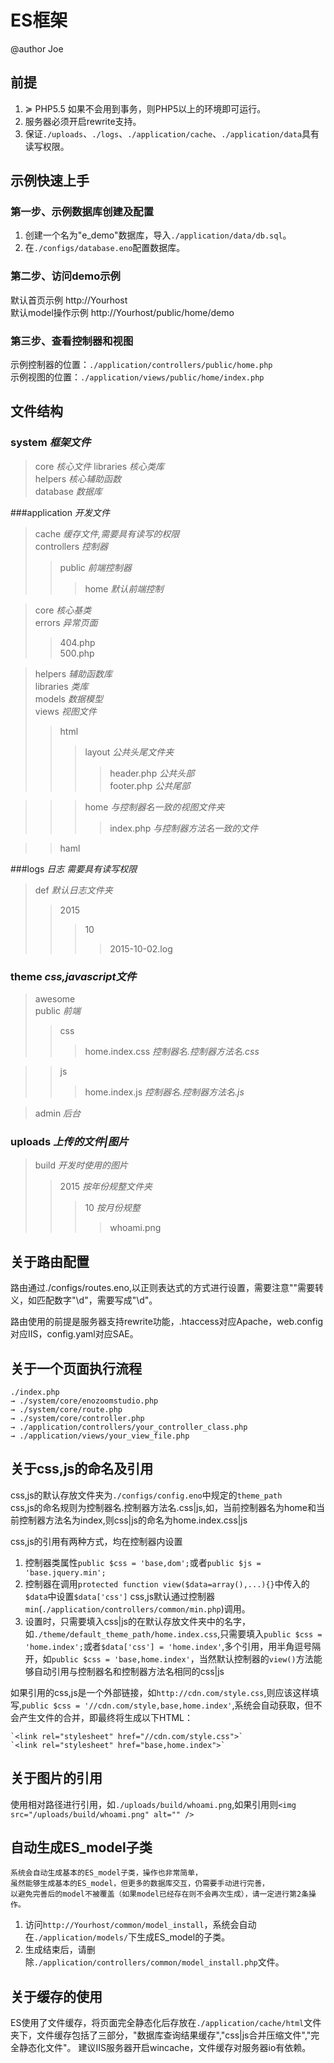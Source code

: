 # ES框架 
@author Joe

## 前提

 1. ≽ PHP5.5 如果不会用到事务，则PHP5以上的环境即可运行。
 2. 服务器必须开启rewrite支持。
 3. 保证`./uploads`、`./logs`、`./application/cache`、`./application/data`具有读写权限。

## 示例快速上手
### 第一步、示例数据库创建及配置
1. 创建一个名为"e_demo"数据库，导入`./application/data/db.sql`。
2. 在`./configs/database.eno`配置数据库。


### 第二步、访问demo示例
  默认首页示例 http://Yourhost  
  默认model操作示例 http://Yourhost/public/home/demo

### 第三步、查看控制器和视图
  示例控制器的位置：`./application/controllers/public/home.php`  
  示例视图的位置：`./application/views/public/home/index.php`

## 文件结构
### system *框架文件*
>core *核心文件* 
  libraries *核心类库*  
  helpers *核心辅助函数*  
  database *数据库*


###application *开发文件*

>cache *缓存文件,需要具有读写的权限*  
>controllers *控制器*  
>>public *前端控制器*  
>>>home *默认前端控制*  
	
>core *核心基类*  
>errors *异常页面*  
>>404.php  
500.php

>helpers *辅助函数库*  
  libraries *类库*  
  models *数据模型*  
  views *视图文件*  
>>html   
>>>layout *公共头尾文件夹*  
>>>>header.php *公共头部*  
  footer.php *公共尾部*

>>>home *与控制器名一致的视图文件夹* 
>>>> index.php *与控制器方法名一致的文件*

>>haml

###logs *日志 需要具有读写权限*
>def *默认日志文件夹*
>>2015  
>>>10
>>>>2015-10-02.log

### theme *css,javascript文件*
>awesome  
>public *前端*  
>>css 
>>>home.index.css *控制器名.控制器方法名.css*

>>js
>>>home.index.js *控制器名.控制器方法名.js*

>admin *后台*

### uploads *上传的文件|图片*
>build *开发时使用的图片*
>>2015 *按年份规整文件夹*
>>>10 *按月份规整*
>>>>whoami.png

## 关于路由配置  
  路由通过./configs/routes.eno,以正则表达式的方式进行设置，需要注意"\"需要转义，如匹配数字"\d"，需要写成"\\d"。

  路由使用的前提是服务器支持rewrite功能，.htaccess对应Apache，web.config对应IIS，config.yaml对应SAE。

## 关于一个页面执行流程  
    ./index.php 
    → ./system/core/enozoomstudio.php 
    → ./system/core/route.php 
    → ./system/core/controller.php 
    → ./application/controllers/your_controller_class.php 
    → ./application/views/your_view_file.php
## 关于css,js的命名及引用
  css,js的默认存放文件夹为`./configs/config.eno`中规定的`theme_path`  
  css,js的命名规则为控制器名.控制器方法名.css|js,如，当前控制器名为home和当前控制器方法名为index,则css|js的命名为home.index.css|js    

  css,js的引用有两种方式，均在控制器内设置  
  1. 控制器类属性`public $css = 'base,dom';`或者`public $js = 'base.jquery.min';`
  2. 控制器在调用`protected function view($data=array(),...){}`中传入的`$data`中设置`$data['css']`
  css,js默认通过控制器`min`(`./application/controllers/common/min.php`)调用。  
  3. 设置时，只需要填入css|js的在默认存放文件夹中的名字，如`./theme/default_theme_path/home.index.css`,只需要填入`public $css = 'home.index';`或者`$data['css'] = 'home.index'`,多个引用，用半角逗号隔开，如`public $css = 'base,home.index'`，当然默认控制器的`view()`方法能够自动引用与控制器名和控制器方法名相同的css|js    

  如果引用的css,js是一个外部链接，如`http://cdn.com/style.css`,则应该这样填写,`public $css = '//cdn.com/style,base,home.index'`,系统会自动获取，但不会产生文件的合并，即最终将生成以下HTML：  

    `<link rel="stylesheet" href="//cdn.com/style.css">`  
    `<link rel="stylesheet" href="base,home.index">`  

## 关于图片的引用
  使用相对路径进行引用，如`./uploads/build/whoami.png`,如果引用则`<img src="/uploads/build/whoami.png" alt="" />`

## 自动生成ES_model子类
    系统会自动生成基本的ES_model子类，操作也非常简单，  
    虽然能够生成基本的ES_model，但更多的数据库交互，仍需要手动进行完善，  
    以避免完善后的model不被覆盖（如果model已经存在则不会再次生成），请一定进行第2条操作。  
  1. 访问`http://Yourhost/common/model_install`，系统会自动在`./application/models/`下生成ES_model的子类。
  2. 生成结束后，请删除`./application/controllers/common/model_install.php`文件。


## 关于缓存的使用
  ES使用了文件缓存，将页面完全静态化后存放在`./application/cache/html`文件夹下，文件缓存包括了三部分，"数据库查询结果缓存","css|js合并压缩文件","完全静态化文件"。
  建议IIS服务器开启wincache，文件缓存对服务器io有依赖。